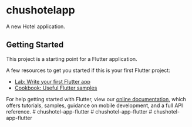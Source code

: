 # chushotelapp

A new Hotel application.

## Getting Started

This project is a starting point for a Flutter application.

A few resources to get you started if this is your first Flutter project:

- [Lab: Write your first Flutter app](https://flutter.dev/docs/get-started/codelab)
- [Cookbook: Useful Flutter samples](https://flutter.dev/docs/cookbook)

For help getting started with Flutter, view our
[online documentation](https://flutter.dev/docs), which offers tutorials,
samples, guidance on mobile development, and a full API reference.
#   c h u s h o t e l - a p p - f l u t t e r  
 #   c h u s h o t e l - a p p - f l u t t e r  
 #   c h u s h o t e l - a p p - f l u t t e r  
 